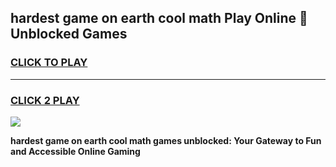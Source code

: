 
## hardest game on earth cool math Play Online 👋 Unblocked Games
<h3>
<a href="https://news.freeplayer.one?title=hardest_game_on_earth_cool_math&ref=17CMG">CLICK TO PLAY</a></h3>
<hr>

<h3>
<a href="https://news.freeplayer.one?title=hardest_game_on_earth_cool_math&ref=17CMG">CLICK 2 PLAY</a>
  
</h3>

<a href="https://news.freeplayer.one?title=hardest_game_on_earth_cool_math&ref=17CMG/"><img src="https://clearcache.store/games.png"></a>


**hardest game on earth cool math games unblocked: Your Gateway to Fun and Accessible Online Gaming**

